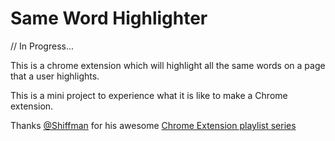 # Same Word Highlighter

// In Progress...

This is a chrome extension which will highlight all the same words on a page that a user highlights.

This is a mini project to experience what it is like to make a Chrome extension.

Thanks [@Shiffman](https://github.com/shiffman) for his awesome [Chrome Extension playlist series](https://www.youtube.com/playlist?list=PLRqwX-V7Uu6bL9VOMT65ahNEri9uqLWfS)
